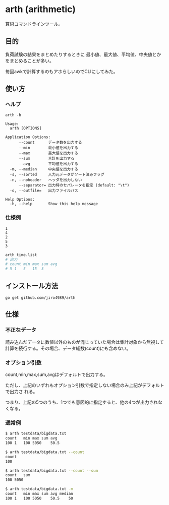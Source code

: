 # arth (arithmetic)

算術コマンドラインツール。

## 目的

負荷試験の結果をまとめたりするときに
最小値、最大値、平均値、中央値とかをまとめることが多い。

毎回awkで計算するのもアホらしいのでCLIにしてみた。

## 使い方

### ヘルプ

`arth -h`

    Usage:
      arth [OPTIONS]

    Application Options:
          --count      データ数を出力する
          --min        最小値を出力する
          --max        最大値を出力する
          --sum        合計を出力する
          --avg        平均値を出力する
      -m, --median     中央値を出力する
      -s, --sorted     入力元データがソート済みフラグ
      -n, --noheader   ヘッダを出力しない
          --separator= 出力時のセパレータを指定 (default: "\t")
      -o, --outfile=   出力ファイルパス

    Help Options:
      -h, --help       Show this help message

### 仕様例

```time.list
1
4
2
5
3
```

```bash
arth time.list
# 出力
# count	min	max	sum	avg
# 5	1	5	15	3
```

## インストール方法

`go get github.com/jiro4989/arth`

## 仕様

### 不正なデータ

読み込んだデータに数値以外のものが混じっていた場合は集計対象から無視して
計算を続行する。その場合、データ総数(count)にも含めない。

### オプション引数

count,min,max,sum,avgはデフォルトで出力する。

ただし、上記のいずれもオプション引数で指定しない場合のみ上記がデフォルトで出力さ
れる。

つまり、上記の5つのうち、1つでも意図的に指定すると、他の4つが出力されなくなる。

### 通常例

```bash
$ arth testdata/bigdata.txt
count	min	max	sum	avg
100	1	100	5050	50.5
```

```bash
$ arth testdata/bigdata.txt --count
count
100
```

```bash
$ arth testdata/bigdata.txt --count --sum
count	sum
100	5050
```

```bash
$ arth testdata/bigdata.txt -m
count	min	max	sum	avg	median
100	1	100	5050	50.5	50
```

